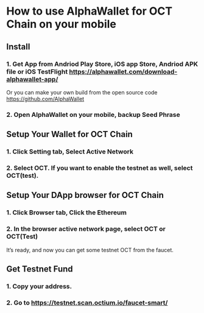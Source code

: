 # How to use AlphaWallet for OCT Chain on your mobile
## Install
### 1. Get App from Andriod Play Store, iOS app Store, Andriod APK file or iOS TestFlight https://alphawallet.com/download-alphawallet-app/
Or you can make your own build from the open source code https://github.com/AlphaWallet

### 2. Open AlphaWallet on your mobile, backup Seed Phrase

## Setup Your Wallet for OCT Chain
### 1. Click Setting tab, Select Active Network

### 2. Select OCT. If you want to enable the testnet as well, select OCT(test).

## Setup Your DApp browser for OCT Chain
### 1. Click Browser tab, Click the Ethereum 

### 2. In the browser active network page, select OCT or OCT(Test) 

It’s ready, and now you can get some testnet OCT from the faucet.

## Get Testnet Fund
### 1. Copy your address.

### 2. Go to <https://testnet.scan.octium.io/faucet-smart/>
